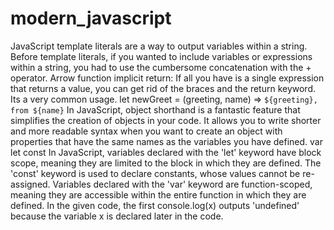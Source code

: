 # modern_javascript
JavaScript template literals are a way to output variables within a string. Before template literals, if you wanted to include variables or expressions within a string, you had to use the cumbersome concatenation with the + operator.
Arrow function
implicit return: If all you have is a single expression that returns a value, you can get rid of the braces and the return keyword. Its a very common usage.
let newGreet = (greeting, name) => `${greeting}, from ${name}`
In JavaScript, object shorthand is a fantastic feature that simplifies the creation of objects in your code. It allows you to write shorter and more readable syntax when you want to create an object with properties that have the same names as the variables you have defined.
var let const
In JavaScript, variables declared with the 'let' keyword have block scope, meaning they are limited to the block in which they are defined. The 'const' keyword is used to declare constants, whose values cannot be re-assigned. Variables declared with the 'var' keyword are function-scoped, meaning they are accessible within the entire function in which they are defined. In the given code, the first console.log(x) outputs 'undefined' because the variable x is declared later in the code.
